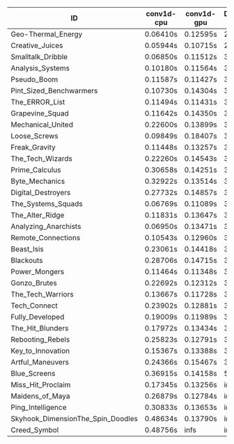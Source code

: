 |ID|conv1d-cpu|conv1d-gpu|DWSPConv2D-gpu|gemm-gpu|avg|
|-|-|-|-|-|-|
|Geo-Thermal_Energy|0.06410s|0.12595s|2.93468s|1.82166s|1.23660s|
|Creative_Juices|0.05944s|0.10715s|2.97829s|1.80187s|1.23669s|
|Smalltalk_Dribble|0.06850s|0.11512s|3.04564s|1.84047s|1.26743s|
|Analysis_Systems|0.10180s|0.11564s|3.17137s|1.82717s|1.30400s|
|Pseudo_Boom|0.11587s|0.11427s|3.10782s|1.88074s|1.30467s|
|Pint_Sized_Benchwarmers|0.10730s|0.14304s|3.09297s|1.88373s|1.30676s|
|The_ERROR_List|0.11494s|0.11431s|3.18210s|1.85151s|1.31571s|
|Grapevine_Squad|0.11642s|0.14350s|3.14413s|1.87089s|1.31873s|
|Mechanical_United|0.22600s|0.13899s|3.03781s|1.91874s|1.33039s|
|Loose_Screws|0.09849s|0.18407s|3.08061s|1.98342s|1.33665s|
|Freak_Gravity|0.11448s|0.13257s|3.15630s|1.96110s|1.34111s|
|The_Tech_Wizards|0.22260s|0.14543s|3.02334s|1.97925s|1.34265s|
|Prime_Calculus|0.30658s|0.14251s|3.02176s|1.93454s|1.35135s|
|Byte_Mechanics|0.32922s|0.13514s|3.03637s|1.90481s|1.35138s|
|Digital_Destroyers|0.27732s|0.14857s|3.09449s|1.88733s|1.35193s|
|The_Systems_Squads|0.06769s|0.11089s|3.27812s|1.98610s|1.36070s|
|The_Alter_Ridge|0.11831s|0.13647s|3.23188s|1.98990s|1.36914s|
|Analyzing_Anarchists|0.06950s|0.13471s|3.25690s|2.01785s|1.36974s|
|Remote_Connections|0.10543s|0.12960s|3.08697s|2.16943s|1.37286s|
|Beast_Isis|0.23061s|0.14418s|3.08978s|2.04037s|1.37624s|
|Blackouts|0.28706s|0.14715s|3.07988s|2.02285s|1.38423s|
|Power_Mongers|0.11464s|0.11348s|3.31329s|2.00225s|1.38591s|
|Gonzo_Brutes|0.22692s|0.12312s|3.22329s|1.97331s|1.38666s|
|The_Tech_Warriors|0.13667s|0.11728s|3.26402s|2.03100s|1.38724s|
|Tech_Connect|0.23902s|0.12881s|3.20557s|2.01607s|1.39737s|
|Fully_Developed|0.19009s|0.11989s|3.07071s|2.37543s|1.43903s|
|The_Hit_Blunders|0.17972s|0.13434s|3.09372s|2.71759s|1.53134s|
|Rebooting_Rebels|0.25823s|0.12791s|3.12354s|2.62323s|1.53323s|
|Key_to_Innovation|0.15367s|0.13388s|3.47386s|2.68403s|1.61136s|
|Artful_Maneuvers|0.24366s|0.15467s|3.90379s|2.65163s|1.73844s|
|Blue_Screens|0.36915s|0.14158s|5.18955s|2.62467s|2.08124s|
|Miss_Hit_Proclaim|0.17345s|0.13256s|infs|infs|infs|
|Maidens_of_Maya|0.26879s|0.12784s|infs|infs|infs|
|Ping_Intelligence|0.30833s|0.13653s|infs|infs|infs|
|Skyhook_DimensionThe_Spin_Doodles|0.48634s|0.13790s|infs|infs|infs|
|Creed_Symbol|0.48756s|infs|infs|4.53556s|infs|
